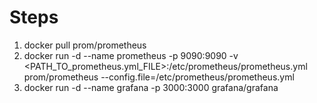 # Steps

1. docker pull prom/prometheus
2. docker run -d --name prometheus -p 9090:9090 -v <PATH_TO_prometheus.yml_FILE>:/etc/prometheus/prometheus.yml prom/prometheus --config.file=/etc/prometheus/prometheus.yml
3. docker run -d --name grafana -p 3000:3000 grafana/grafana
